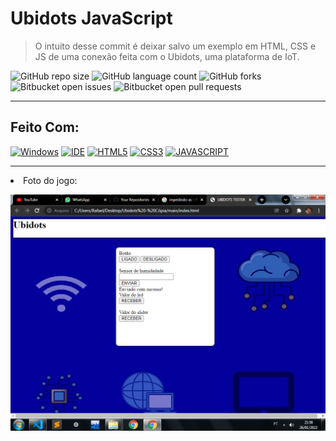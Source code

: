 # Ubidots JavaScript

> O intuito desse commit é deixar salvo um exemplo em HTML, CSS e JS de uma conexão feita com o Ubidots, uma plataforma de IoT.

![GitHub repo size](https://img.shields.io/github/repo-size/KauaMB2/CPlusPlus-CFBCursos?style=for-the-badge)
![GitHub language count](https://img.shields.io/github/languages/count/KauaMB2/CPlusPlus-CFBCursos?style=for-the-badge)
![GitHub forks](https://img.shields.io/github/forks/KauaMB2/CPlusPlus-CFBCursos?style=for-the-badge)
![Bitbucket open issues](https://img.shields.io/bitbucket/issues/KauaMB2/CPlusPlus-CFBCursos?style=for-the-badge)
![Bitbucket open pull requests](https://img.shields.io/bitbucket/pr-raw/KauaMB2/CPlusPlus-CFBCursos?style=for-the-badge)
<hr>

## Feito Com:
[![Windows](https://img.shields.io/badge/Windows-0078D6?style=for-the-badge&logo=windows&logoColor=white)](https://www.microsoft.com/pt-br/windows/get-windows-10)
[![IDE](https://img.shields.io/badge/Visual_studio_code-0078D4?style=for-the-badge&logo=visual%20studio%20code&logoColor=white)](https://code.visualstudio.com/)
[![HTML5](https://img.shields.io/badge/HTML5-E34F26?style=for-the-badge&logo=html5&logoColor=white)](https://developer.mozilla.org/pt-BR/docs/Web/HTML)
[![CSS3](https://img.shields.io/badge/CSS3-1572B6?style=for-the-badge&logo=css3&logoColor=white)](https://developer.mozilla.org/pt-BR/docs/Web/CSS)
[![JAVASCRIPT](https://img.shields.io/badge/JavaScript-F7DF1E?style=for-the-badge&logo=javascript&logoColor=black)](https://developer.mozilla.org/pt-BR/docs/Web/JavaScript)
<hr>
<li> Foto do jogo:

<img src="img\imgSite.png" class="img"></a>